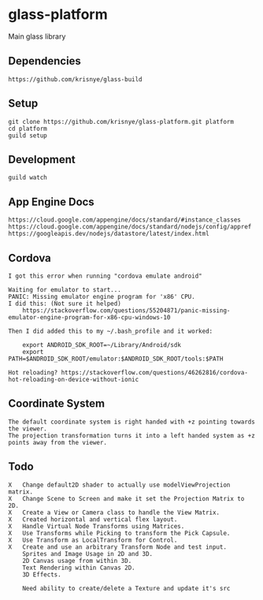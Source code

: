 # glass-platform
Main glass library

## Dependencies
    https://github.com/krisnye/glass-build

## Setup
    git clone https://github.com/krisnye/glass-platform.git platform
    cd platform
    guild setup

## Development
    guild watch

## App Engine Docs
    https://cloud.google.com/appengine/docs/standard/#instance_classes
    https://cloud.google.com/appengine/docs/standard/nodejs/config/appref
    https://googleapis.dev/nodejs/datastore/latest/index.html

## Cordova
    I got this error when running "cordova emulate android"

    Waiting for emulator to start...
    PANIC: Missing emulator engine program for 'x86' CPU.
    I did this: (Not sure it helped)
        https://stackoverflow.com/questions/55204871/panic-missing-emulator-engine-program-for-x86-cpu-windows-10

    Then I did added this to my ~/.bash_profile and it worked:

        export ANDROID_SDK_ROOT=~/Library/Android/sdk
        export PATH=$ANDROID_SDK_ROOT/emulator:$ANDROID_SDK_ROOT/tools:$PATH

    Hot reloading? https://stackoverflow.com/questions/46262816/cordova-hot-reloading-on-device-without-ionic

## Coordinate System
    The default coordinate system is right handed with +z pointing towards the viewer.
    The projection transformation turns it into a left handed system as +z points away from the viewer.

## Todo
    X   Change default2D shader to actually use modelViewProjection matrix.
    X   Change Scene to Screen and make it set the Projection Matrix to 2D.
    X   Create a View or Camera class to handle the View Matrix.
    X   Created horizontal and vertical flex layout.
    X   Handle Virtual Node Transforms using Matrices.
    X   Use Transforms while Picking to transform the Pick Capsule.
    X   Use Transform as LocalTransform for Control.
    X   Create and use an arbitrary Transform Node and test input.
        Sprites and Image Usage in 2D and 3D.
        2D Canvas usage from within 3D.
        Text Rendering within Canvas 2D.
        3D Effects.
    
        Need ability to create/delete a Texture and update it's src
